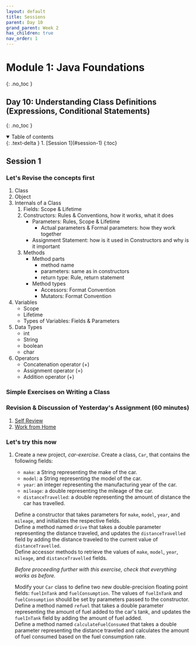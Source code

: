 ```yaml
---
layout: default
title: Sessions
parent: Day 10
grand_parent: Week 2
has_children: true
nav_order: 1
---
```


# Module 1: Java Foundations
{: .no_toc }
## Day 10: Understanding Class Definitions (Expressions, Conditional Statements)
{: .no_toc }

<details open markdown="block">
  <summary>
    Table of contents
  </summary>
  {: .text-delta }
1. [Session 1](#session-1)
   {:toc}

<!-- 2. [Session 2](#session-2)
   {:toc}
3. [Practice Session](#practice-session)
   {:toc} -->
</details>

## Session 1

### Let's Revise the concepts first

1. Class
2. Object
3. Internals of a Class  
   1. Fields: Scope & Lifetime
   2. Constructors: Rules & Conventions, how it works, what it does
      - Parameters: Rules, Scope & Lifetime
        - Actual parameters & Formal parameters: how they work together
      - Assignment Statement: how is it used in Constructors and why is it important
   3. Methods
      - Method parts
        - method name
        - parameters: same as in constructors
        - return type: Rule, return statement
      - Method types
        - Accessors: Format Convention
        - Mutators: Format Convention
4. Variables
   - Scope
   - Lifetime
   - Types of Variables: Fields & Parameters
5. Data Types
   - int
   - String
   - boolean
   - char
6. Operators
   - Concatenation operator (+)
   - Assignment operator (=)
   - Addition operator (+)

### Simple Exercises on Writing a Class

<!-- Let's give a lot of exercises on writing classes to build the confidence -->

### Revision & Discussion of Yesterday's Assignment (60 minutes)
1. [Self Review](../../eod_self_review/w2-day08-eod-sr)
2. [Work from Home](../../wfh/w2-day09-wfh)

### Let's try this now
1. Create a new project, *car-exercise*. Create a class, `Car`, that contains the following fields:  
   - `make`: a String representing the make of the car.  
   - `model`: a String representing the model of the car.  
   - `year`: an integer representing the manufacturing year of the car.  
   - `mileage`: a double representing the mileage of the car.  
   - `distanceTravelled`: a double representing the amount of distance the car has travelled.  

   Define a constructor that takes parameters for `make`, `model`, `year`, and `mileage`, and initializes the respective fields.  
   Define a method named `drive` that takes a double parameter representing the distance traveled, and updates the `distanceTravelled` field by adding the distance traveled to the current value of `distanceTravelled`.  
   Define accessor methods to retrieve the values of `make`, `model`, `year`, `mileage`, and `distanceTravelled` fields.  

   *Before proceeding further with this exercise, check that everything works as before.*  

   Modify your `Car` class to define two new double-precision floating point fields: `fuelInTank` and `fuelConsumption`. The values of `fuelInTank` and `fuelConsumption` should be set by parameters passed to the constructor.  
   Define a method named `refuel` that takes a double parameter representing the amount of fuel added to the car's tank, and updates the `fuelInTank` field by adding the amount of fuel added.  
   Define a method named `calculateFuelConsumed` that takes a double parameter representing the distance traveled and calculates the amount of fuel consumed based on the fuel consumption rate.
